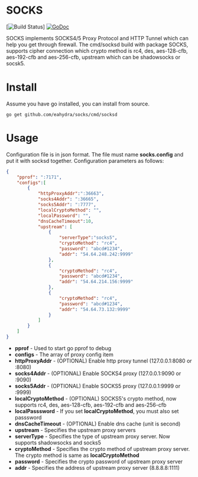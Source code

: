 # SOCKS
[![Build Status](https://travis-ci.org/eahydra/socks.png?branch=master)] [![GoDoc](https://godoc.org/github.com/eahydra/socks?status.svg)](https://godoc.org/github.com/eahydra/socks)

SOCKS implements SOCKS4/5 Proxy Protocol and HTTP Tunnel which can help you get through firewall.
The cmd/socksd build with package SOCKS, supports cipher connection which crypto method is rc4, des, aes-128-cfb, aes-192-cfb and aes-256-cfb, upstream which can be shadowsocks or socsk5.

# Install
Assume you have go installed, you can install from source.
```
go get github.com/eahydra/socks/cmd/socksd
```

# Usage
Configuration file is in json format. The file must name **socks.config** and put it with socksd together.
Configuration parameters as follows:
```json
{
    "pprof": ":7171",
    "configs":[
        {
	        "httpProxyAddr":":36663",
	        "socks4Addr": ":36665",
	        "socks5Addr": ":7777",
	        "localCryptoMethod": "",
	        "localPassword": "",
	        "dnsCacheTimeout":10,
	        "upstream": [
		        {
                    "serverType":"socks5",
			        "cryptoMethod": "rc4",
			        "password": "abcd#1234",
			        "addr": "54.64.248.242:9999"
		        },
		        {
			        "cryptoMethod": "rc4",
			        "password": "abcd#1234",
			        "addr": "54.64.214.156:9999"
		        },
		        {
			        "cryptoMethod": "rc4",
			        "password": "abcd#1234",
			        "addr": "54.64.73.132:9999"
		        }
            ]
        }
    ]
}

```

*  **pprof**               	- Used to start go pprof to debug   
*  **configs**             	- The array of proxy config item    
*  **httpProxyAddr**       	- (OPTIONAL) Enable http proxy tunnel (127.0.0.1:8080 or :8080)   
*  **socks4Addr**          	- (OPTIONAL) Enable SOCKS4 proxy (127.0.0.1:9090 or :9090)   
*  **socks5Addr**          	- (OPTIONAL) Enable SOCKS5 proxy (127.0.0.1:9999 or :9999)   
*  **localCryptoMethod**   	- (OPTIONAL) SOCKS5's crypto method, now supports rc4, des, aes-128-cfb, aes-192-cfb and aes-256-cfb   
*  **localPasssword**      	- If you set **localCryptoMethod**, you must also set passsword   
*  **dnsCacheTimeout**     	- (OPTIONAL) Enable dns cache (unit is second)   
*  **upstream**            	- Specifies the upstream proxy servers   
*  **serverType**         	- Specifies the type of upstream proxy server. Now supports shadowsocks and socks5   
*  **cryptoMethod**        	- Specifies the crypto method of upstream proxy server. The crypto method is same as **localCryptoMethod**   
*  **password**            	- Specifies the crypto password of upstream proxy server  
*  **addr**                	- Specifies the address of upstream proxy server (8.8.8.8:1111)  